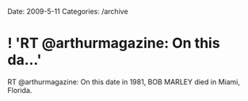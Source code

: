 Date: 2009-5-11
Categories: /archive

# ! 'RT @arthurmagazine: On this da...'

RT @arthurmagazine: On this date in 1981, BOB MARLEY died in Miami, Florida.
